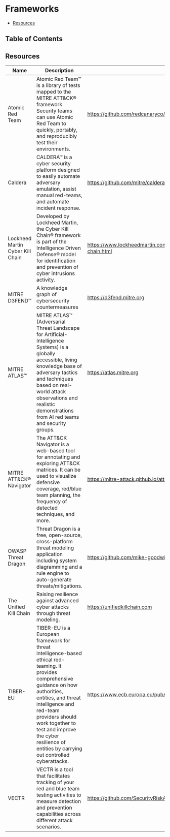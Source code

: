 # Frameworks

- [Resources](#resources)

## Table of Contents

## Resources

| Name | Description | URL |
| --- | --- | --- |
| Atomic Red Team | Atomic Red Team™ is a library of tests mapped to the MITRE ATT&CK® framework. Security teams can use Atomic Red Team to quickly, portably, and reproducibly test their environments. | https://github.com/redcanaryco/atomic-red-team |
| Caldera | CALDERA™ is a cyber security platform designed to easily automate adversary emulation, assist manual red-teams, and automate incident response. | https://github.com/mitre/caldera |
| Lockheed Martin Cyber Kill Chain | Developed by Lockheed Martin, the Cyber Kill Chain® framework is part of the Intelligence Driven Defense® model for identification and prevention of cyber intrusions activity. | https://www.lockheedmartin.com/en-us/capabilities/cyber/cyber-kill-chain.html |
| MITRE D3FEND™ | A knowledge graph of cybersecurity countermeasures | https://d3fend.mitre.org |
| MITRE ATLAS™ | MITRE ATLAS™ (Adversarial Threat Landscape for Artificial-Intelligence Systems) is a globally accessible, living knowledge base of adversary tactics and techniques based on real-world attack observations and realistic demonstrations from AI red teams and security groups. | https://atlas.mitre.org |
| MITRE ATT&CK® Navigator | The ATT&CK Navigator is a web-based tool for annotating and exploring ATT&CK matrices. It can be used to visualize defensive coverage, red/blue team planning, the frequency of detected techniques, and more. | https://mitre-attack.github.io/attack-navigator |
| OWASP Threat Dragon | Threat Dragon is a free, open-source, cross-platform threat modeling application including system diagramming and a rule engine to auto-generate threats/mitigations. | https://github.com/mike-goodwin/owasp-threat-dragon-desktop |
| The Unified Kill Chain | Raising resilience against advanced cyber attacks through threat modeling. | https://unifiedkillchain.com |
| TIBER-EU | TIBER-EU is a European framework for threat intelligence-based ethical red-teaming. It provides comprehensive guidance on how authorities, entities, and threat intelligence and red-team providers should work together to test and improve the cyber resilience of entities by carrying out controlled cyberattacks. | https://www.ecb.europa.eu/pub/pdf/other/ecb.tiber_eu_framework.en.pdf |
| VECTR | VECTR is a tool that facilitates tracking of your red and blue team testing activities to measure detection and prevention capabilities across different attack scenarios. | https://github.com/SecurityRiskAdvisors/VECTR |
